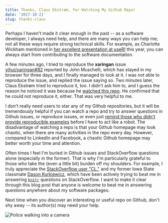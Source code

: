 ```yaml
---
title: Thanks, Claus Ekstrøm, for Watching My Github Repo!
date: '2017-10-21'
slug: thanks-claus
---
```


Perhaps I haven't made it clear enough in the past -- as a software developer, I always need help, and there are many ways you can help me; not all these ways require strong technical skills. For example, as Charlotte Wickham mentioned in [her excellent presentation at useR!](http://cwick.co.nz/talks/collab-code-user17/) this year, you can always start from contributing to the software documentation.

A few minutes ago, I tried to reproduce the **xaringan** issue [yihui/xaringan#82](https://github.com/yihui/xaringan/issues/82) reported by John Muschelli, which has stayed in my browser for three days, and I finally managed to look at it. I was not able to reproduce the issue, and replied the issue saying so. Two minutes later, Claus Ekstrøm tried to reproduce it, too. I didn't ask him to, and I guess the reason he noticed it was because he [watched this repo](https://github.com/yihui/xaringan/watchers). He confirmed that he could not reproduce it, either. That was very helpful to me.

I don't really need users to star any of my Github repositories, but it will be tremendously helpful if you can watch a repo and try to answer questions in Github issues, or reproduce issues, or even just [remind those who didn't provide reproducible examples](/en/2017/10/501st-reminder/) before I have to act like a robot. The disadvantage of watching a repo is that your Github homepage may look chaotic, when there are many activities in the repo every day. However, compared to LinkedIn and Facebook, a chaotic Github homepage may better worth your time and attention.

Often times I feel I'm buried in Github issues and StackOverflow questions alone (especially in the former). That is why I'm particularly grateful to those who take the (even a little bit) burden off my shoulders. For example, I truly appreciate the [StackOverflow user "CL."](https://stackoverflow.com/users/2706569/cl) and my former Iowa State classmate [Dason Kurkiewicz](https://stackoverflow.com/users/1003565/dason), which have been actively trying to beat me in answering [`knitr`](https://stackoverflow.com/tags/knitr/topusers) questions on StackOverflow. I want to make it clear through this blog post that anyone is welcome to beat me in answering questions anywhere about my software packages.

Next time when you discover an interesting or useful repo on Github, don't shy away -- its author(s) may need your help.

![Police walking into a camera](https://slides.yihui.name/gif/police-hide.gif)
